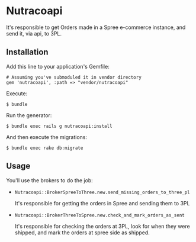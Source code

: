 Nutracoapi
==========

It's responsible to get Orders made in a Spree e-commerce instance, and send it, via api, to 3PL.

Installation
------------

Add this line to your application's Gemfile:

    # Assuming you've submoduled it in vendor directory
    gem 'nutracoapi', :path => "vendor/nutracoapi"

Execute:

    $ bundle

Run the generator:

    $ bundle exec rails g nutracoapi:install

And then execute the migrations:

    $ bundle exec rake db:migrate

Usage
-----

You'll use the brokers to do the job:

* `Nutracoapi::BrokerSpreeToThree.new.send_missing_orders_to_three_pl`

  It's responsible for getting the orders in Spree and sending them to 3PL

* `Nutracoapi::BrokerThreeToSpree.new.check_and_mark_orders_as_sent`

  It's responsible for checking the orders at 3PL, look for when they were shipped, and mark the orders at spree side as shipped.
